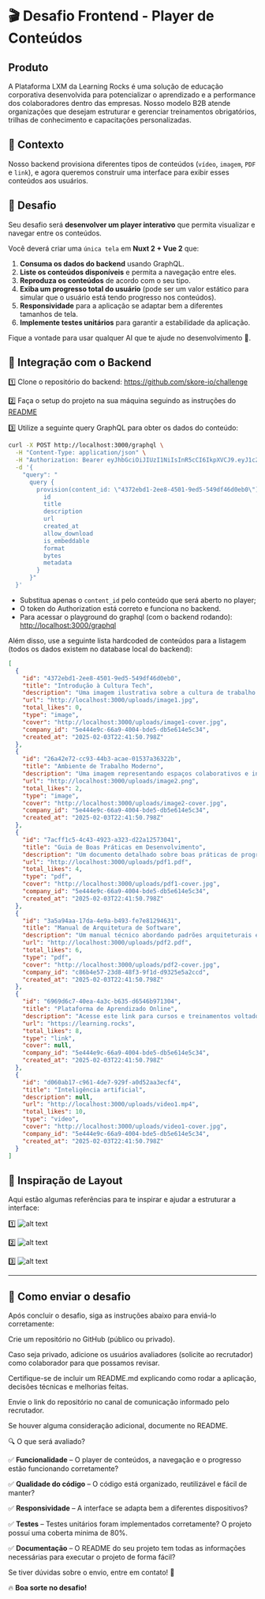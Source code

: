 # 🎬 Desafio Frontend - Player de Conteúdos

## Produto

A Plataforma LXM da Learning Rocks é uma solução de educação corporativa desenvolvida para potencializar o aprendizado e a performance dos colaboradores dentro das empresas. Nosso modelo B2B atende organizações que desejam estruturar e gerenciar treinamentos obrigatórios, trilhas de conhecimento e capacitações personalizadas.

## 🚀 Contexto

Nosso backend provisiona diferentes tipos de conteúdos (`vídeo`, `imagem`, `PDF` e `link`), e agora queremos construir uma interface para exibir esses conteúdos aos usuários.

## 🎯 Desafio

Seu desafio será **desenvolver um player interativo** que permita visualizar e navegar entre os conteúdos.

Você deverá criar uma `única tela` em **Nuxt 2 + Vue 2** que:

1. **Consuma os dados do backend** usando GraphQL.
2. **Liste os conteúdos disponíveis** e permita a navegação entre eles.
3. **Reproduza os conteúdos** de acordo com o seu tipo.
4. **Exiba um progresso total do usuário** (pode ser um valor estático para simular que o usuário está tendo progresso nos conteúdos).
5. **Responsividade** para a aplicação se adaptar bem a diferentes tamanhos de tela.
6. **Implemente testes unitários** para garantir a estabilidade da aplicação.

Fique a vontade para usar qualquer AI que te ajude no desenvolvimento 🤖.

## 🔗 Integração com o Backend

1️⃣ Clone o repositório do backend: https://github.com/skore-io/challenge

2️⃣ Faça o setup do projeto na sua máquina seguindo as instruções do [README](./README.md)

3️⃣ Utilize a seguinte query GraphQL para obter os dados do conteúdo:

```bash
curl -X POST http://localhost:3000/graphql \
  -H "Content-Type: application/json" \
  -H "Authorization: Bearer eyJhbGciOiJIUzI1NiIsInR5cCI6IkpXVCJ9.eyJ1c2VyX2lkIjoiMThjMzdjZTItY2QzNC00MzA1LTljYTQtYzE1ZmM3MzZiZWFjIn0.pqWRiyQuvWRVQgIzKvQ85RrBwSF5KxeGZrkFvKt2CG8" \
  -d '{
    "query": "
      query {
        provision(content_id: \"4372ebd1-2ee8-4501-9ed5-549df46d0eb0\") {
          id
          title
          description
          url
          created_at
          allow_download
          is_embeddable
          format
          bytes
          metadata
        }
      }"
  }'
```

- Substitua apenas o `content_id` pelo conteúdo que será aberto no player;
- O token do Authorization está correto e funciona no backend.
- Para acessar o playground do graphql (com o backend rodando): [http://localhost:3000/graphql](http://localhost:3000/graphql)

Além disso, use a seguinte lista hardcoded de conteúdos para a listagem (todos os dados existem no database local do backend):

```json
[
  {
    "id": "4372ebd1-2ee8-4501-9ed5-549df46d0eb0",
    "title": "Introdução à Cultura Tech",
    "description": "Uma imagem ilustrativa sobre a cultura de trabalho em equipe.",
    "url": "http://localhost:3000/uploads/image1.jpg",
    "total_likes": 0,
    "type": "image",
    "cover": "http://localhost:3000/uploads/image1-cover.jpg",
    "company_id": "5e444e9c-66a9-4004-bde5-db5e614e5c34",
    "created_at": "2025-02-03T22:41:50.798Z"
  },
  {
    "id": "26a42e72-cc93-44b3-acae-01537a36322b",
    "title": "Ambiente de Trabalho Moderno",
    "description": "Uma imagem representando espaços colaborativos e inovação nas empresas de tecnologia.",
    "url": "http://localhost:3000/uploads/image2.png",
    "total_likes": 2,
    "type": "image",
    "cover": "http://localhost:3000/uploads/image2-cover.jpg",
    "company_id": "5e444e9c-66a9-4004-bde5-db5e614e5c34",
    "created_at": "2025-02-03T22:41:50.798Z"
  },
  {
    "id": "7acff1c5-4c43-4923-a323-d22a12573041",
    "title": "Guia de Boas Práticas em Desenvolvimento",
    "description": "Um documento detalhado sobre boas práticas de programação e metodologias ágeis.",
    "url": "http://localhost:3000/uploads/pdf1.pdf",
    "total_likes": 4,
    "type": "pdf",
    "cover": "http://localhost:3000/uploads/pdf1-cover.jpg",
    "company_id": "5e444e9c-66a9-4004-bde5-db5e614e5c34",
    "created_at": "2025-02-03T22:41:50.798Z"
  },
  {
    "id": "3a5a94aa-17da-4e9a-b493-fe7e81294631",
    "title": "Manual de Arquitetura de Software",
    "description": "Um manual técnico abordando padrões arquiteturais e boas práticas para sistemas escaláveis.",
    "url": "http://localhost:3000/uploads/pdf2.pdf",
    "total_likes": 6,
    "type": "pdf",
    "cover": "http://localhost:3000/uploads/pdf2-cover.jpg",
    "company_id": "c86b4e57-23d8-48f3-9f1d-d9325e5a2ccd",
    "created_at": "2025-02-03T22:41:50.798Z"
  },
  {
    "id": "6969d6c7-40ea-4a3c-b635-d6546b971304",
    "title": "Plataforma de Aprendizado Online",
    "description": "Acesse este link para cursos e treinamentos voltados para tecnologia e inovação.",
    "url": "https://learning.rocks",
    "total_likes": 8,
    "type": "link",
    "cover": null,
    "company_id": "5e444e9c-66a9-4004-bde5-db5e614e5c34",
    "created_at": "2025-02-03T22:41:50.798Z"
  },
  {
    "id": "d060ab17-c961-4de7-929f-a0d52aa3ecf4",
    "title": "Inteligência artificial",
    "description": null,
    "url": "http://localhost:3000/uploads/video1.mp4",
    "total_likes": 10,
    "type": "video",
    "cover": "http://localhost:3000/uploads/video1-cover.jpg",
    "company_id": "5e444e9c-66a9-4004-bde5-db5e614e5c34",
    "created_at": "2025-02-03T22:41:50.798Z"
  }
]
```

## 🎨 Inspiração de Layout

Aqui estão algumas referências para te inspirar e ajudar a estruturar a interface:

1️⃣
![alt text](static/player-page1.png)

2️⃣
![alt text](static/player-page2.png)

3️⃣
![alt text](static/player-page3.png)

---

## 📩 Como enviar o desafio

Após concluir o desafio, siga as instruções abaixo para enviá-lo corretamente:

Crie um repositório no GitHub (público ou privado).

Caso seja privado, adicione os usuários avaliadores (solicite ao recrutador) como colaborador para que possamos revisar.

Certifique-se de incluir um README.md explicando como rodar a aplicação, decisões técnicas e melhorias feitas.

Envie o link do repositório no canal de comunicação informado pelo recrutador.

Se houver alguma consideração adicional, documente no README.

🔍 O que será avaliado?

✅ **Funcionalidade** – O player de conteúdos, a navegação e o progresso estão funcionando corretamente?

✅ **Qualidade do código** – O código está organizado, reutilizável e fácil de manter?

✅ **Responsividade** – A interface se adapta bem a diferentes dispositivos?

✅ **Testes** – Testes unitários foram implementados corretamente? O projeto possuí uma coberta minima de 80%.

✅ **Documentação** – O README do seu projeto tem todas as informações necessárias para executar o projeto de forma fácil?

Se tiver dúvidas sobre o envio, entre em contato! 🚀

🔥 **Boa sorte no desafio!**
